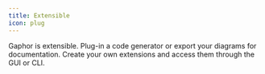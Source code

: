 ```yaml
---
title: Extensible
icon: plug
---
```


Gaphor is extensible. Plug-in a code generator or export your diagrams for documentation.
Create your own extensions and access them through the GUI or CLI.
